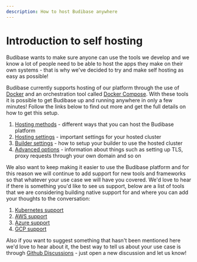 ```yaml
---
description: How to host Budibase anywhere
---
```


# Introduction to self hosting

Budibase wants to make sure anyone can use the tools we develop and we know a lot of people need to be able to host the apps they make on their own systems - that is why we've decided to try and make self hosting as easy as possible!

Budibase currently supports hosting of our platform through the use of [Docker](https://www.docker.com/) and an orchestration tool called [Docker Compose](https://docs.docker.com/compose/). With these tools it is possible to get Budibase up and running anywhere in only a few minutes! Follow the links below to find out more and get the full details on how to get this setup.

1. [Hosting methods](hosting-methods/) - different ways that you can host the Budibase platform
2. [Hosting settings](hosting-settings.md) - important settings for your hosted cluster
3. [Builder settings](builder-settings.md) - how to setup your builder to use the hosted cluster
4. [Advanced options](advanced-options/) - information about things such as setting up TLS, proxy requests through your own domain and so on

We also want to keep making it easier to use the Budibase platform and for this reason we will continue to add support for new tools and frameworks so that whatever your use case we will have you covered. We'd love to hear if there is something you'd like to see us support, below are a list of tools that we are considering building native support for and where you can add your thoughts to the conversation:

1. [Kubernetes support](https://github.com/Budibase/budibase/discussions/984)
2. [AWS support](https://github.com/Budibase/budibase/discussions/986)
3. [Azure support](https://github.com/Budibase/budibase/discussions/987)
4. [GCP support](https://github.com/Budibase/budibase/discussions/988)

Also if you want to suggest something that hasn't been mentioned here we'd love to hear about it, the best way to tell us about your use case is through [Github Discussions](https://github.com/Budibase/budibase/discussions) - just open a new discussion and let us know!

